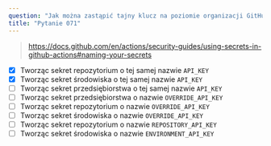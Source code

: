 ```yaml
---
question: "Jak można zastąpić tajny klucz na poziomie organizacji GitHub `API_KEY` inną wartością podczas pracy w ramach repozytorium? (Wybierz dwie odpowiedzi.)"
title: "Pytanie 071"
---
```


> https://docs.github.com/en/actions/security-guides/using-secrets-in-github-actions#naming-your-secrets
- [x] Tworząc sekret repozytorium o tej samej nazwie `API_KEY`
- [x] Tworząc sekret środowiska o tej samej nazwie `API_KEY`
- [ ] Tworząc sekret przedsiębiorstwa o tej samej nazwie `API_KEY`
- [ ] Tworząc sekret przedsiębiorstwa o nazwie `OVERRIDE_API_KEY`
- [ ] Tworząc sekret repozytorium o nazwie `OVERRIDE_API_KEY`
- [ ] Tworząc sekret środowiska o nazwie `OVERRIDE_API_KEY`
- [ ] Tworząc sekret repozytorium o nazwie `REPOSITORY_API_KEY`
- [ ] Tworząc sekret środowiska o nazwie `ENVIRONMENT_API_KEY`
